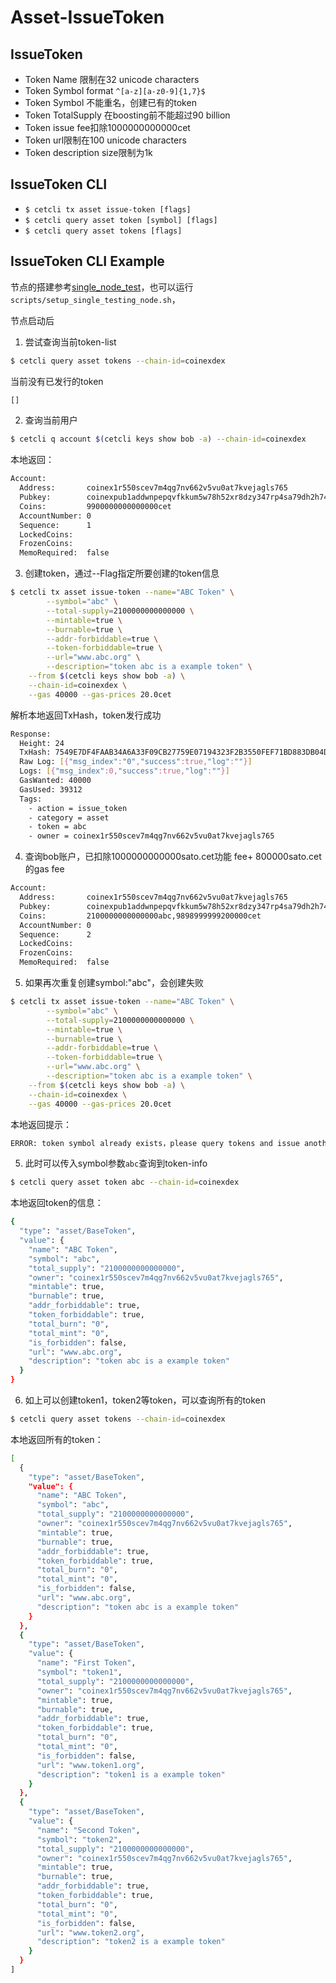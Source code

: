 # Asset-IssueToken

## IssueToken

- Token Name 限制在32 unicode characters
- Token Symbol format `^[a-z][a-z0-9]{1,7}$`
- Token Symbol 不能重名，创建已有的token
- Token TotalSupply 在boosting前不能超过90 billion
- Token issue fee扣除1000000000000cet
- Token url限制在100 unicode characters
- Token description size限制为1k

## IssueToken CLI

- `$ cetcli tx asset issue-token [flags]`
- `$ cetcli query asset token [symbol] [flags]`
- `$ cetcli query asset tokens [flags]`

## IssueToken CLI Example

节点的搭建参考[single_node_test](https://github.com/coinexchain/dex/blob/master/docs/tests/single-node-test.md)，也可以运行`scripts/setup_single_testing_node.sh`，

节点启动后

1. 尝试查询当前token-list

```bash
$ cetcli query asset tokens --chain-id=coinexdex
```

当前没有已发行的token

```bash
[]
```

2. 查询当前用户

```bash
$ cetcli q account $(cetcli keys show bob -a) --chain-id=coinexdex
```

本地返回：

```bash
Account:
  Address:       coinex1r550scev7m4qg7nv662v5vu0at7kvejagls765
  Pubkey:        coinexpub1addwnpepqvfkkum5w78h52xr8dzy347rp4sa79dh2h74tqpgndmvnn5tpcl4x99yzg4
  Coins:         9900000000000000cet
  AccountNumber: 0
  Sequence:      1
  LockedCoins:
  FrozenCoins:
  MemoRequired:  false
```

3. 创建token，通过--Flag指定所要创建的token信息

```bash
$ cetcli tx asset issue-token --name="ABC Token" \
        --symbol="abc" \
        --total-supply=2100000000000000 \
        --mintable=true \
        --burnable=true \
        --addr-forbiddable=true \
        --token-forbiddable=true \
        --url="www.abc.org" \
        --description="token abc is a example token" \
    --from $(cetcli keys show bob -a) \
    --chain-id=coinexdex \
    --gas 40000 --gas-prices 20.0cet
```

解析本地返回TxHash，token发行成功

```bash
Response:
  Height: 24
  TxHash: 7549E7DF4FAAB34A6A33F09CB27759E07194323F2B3550FEF71BD883DB04D9C9
  Raw Log: [{"msg_index":"0","success":true,"log":""}]
  Logs: [{"msg_index":0,"success":true,"log":""}]
  GasWanted: 40000
  GasUsed: 39312
  Tags:
    - action = issue_token
    - category = asset
    - token = abc
    - owner = coinex1r550scev7m4qg7nv662v5vu0at7kvejagls765
```

4. 查询bob账户，已扣除1000000000000sato.cet功能 fee+ 800000sato.cet的gas fee

```bash
Account:
  Address:       coinex1r550scev7m4qg7nv662v5vu0at7kvejagls765
  Pubkey:        coinexpub1addwnpepqvfkkum5w78h52xr8dzy347rp4sa79dh2h74tqpgndmvnn5tpcl4x99yzg4
  Coins:         2100000000000000abc,9898999999200000cet
  AccountNumber: 0
  Sequence:      2
  LockedCoins:
  FrozenCoins:
  MemoRequired:  false
```

5. 如果再次重复创建symbol:"abc"，会创建失败

```bash
$ cetcli tx asset issue-token --name="ABC Token" \
        --symbol="abc" \
        --total-supply=2100000000000000 \
        --mintable=true \
        --burnable=true \
        --addr-forbiddable=true \
        --token-forbiddable=true \
        --url="www.abc.org" \
        --description="token abc is a example token" \
    --from $(cetcli keys show bob -a) \
    --chain-id=coinexdex \
    --gas 40000 --gas-prices 20.0cet
```

本地返回提示：

```bash
ERROR: token symbol already exists，please query tokens and issue another symbol
```

5. 此时可以传入symbol参数`abc`查询到token-info

```bash
$ cetcli query asset token abc --chain-id=coinexdex
```

本地返回token的信息：

```bash
{
  "type": "asset/BaseToken",
  "value": {
    "name": "ABC Token",
    "symbol": "abc",
    "total_supply": "2100000000000000",
    "owner": "coinex1r550scev7m4qg7nv662v5vu0at7kvejagls765",
    "mintable": true,
    "burnable": true,
    "addr_forbiddable": true,
    "token_forbiddable": true,
    "total_burn": "0",
    "total_mint": "0",
    "is_forbidden": false,
    "url": "www.abc.org",
    "description": "token abc is a example token"
  }
}
```

6. 如上可以创建token1，token2等token，可以查询所有的token

```bash
$ cetcli query asset tokens --chain-id=coinexdex
```

本地返回所有的token：

```bash
[
  {
    "type": "asset/BaseToken",
    "value": {
      "name": "ABC Token",
      "symbol": "abc",
      "total_supply": "2100000000000000",
      "owner": "coinex1r550scev7m4qg7nv662v5vu0at7kvejagls765",
      "mintable": true,
      "burnable": true,
      "addr_forbiddable": true,
      "token_forbiddable": true,
      "total_burn": "0",
      "total_mint": "0",
      "is_forbidden": false,
      "url": "www.abc.org",
      "description": "token abc is a example token"
    }
  },
  {
    "type": "asset/BaseToken",
    "value": {
      "name": "First Token",
      "symbol": "token1",
      "total_supply": "2100000000000000",
      "owner": "coinex1r550scev7m4qg7nv662v5vu0at7kvejagls765",
      "mintable": true,
      "burnable": true,
      "addr_forbiddable": true,
      "token_forbiddable": true,
      "total_burn": "0",
      "total_mint": "0",
      "is_forbidden": false,
      "url": "www.token1.org",
      "description": "token1 is a example token"
    }
  },
  {
    "type": "asset/BaseToken",
    "value": {
      "name": "Second Token",
      "symbol": "token2",
      "total_supply": "2100000000000000",
      "owner": "coinex1r550scev7m4qg7nv662v5vu0at7kvejagls765",
      "mintable": true,
      "burnable": true,
      "addr_forbiddable": true,
      "token_forbiddable": true,
      "total_burn": "0",
      "total_mint": "0",
      "is_forbidden": false,
      "url": "www.token2.org",
      "description": "token2 is a example token"
    }
  }
]
```